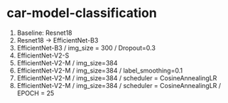 # car-model-classification

1. Baseline: Resnet18
2. Resnet18 -> EfficientNet-B3
3. EfficientNet-B3 / img_size = 300 / Dropout=0.3
4. EfficientNet-V2-S
5. EfficientNet-V2-M / img_size=384
6. EfficientNet-V2-M / img_size=384 / label_smoothing=0.1
7. EfficientNet-V2-M / img_size=384 / scheduler = CosineAnnealingLR
8. EfficientNet-V2-M / img_size=384 / scheduler = CosineAnnealingLR / EPOCH = 25
